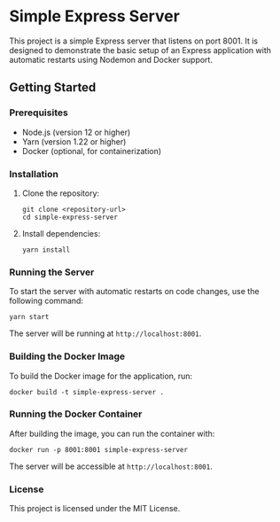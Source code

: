 # Simple Express Server

This project is a simple Express server that listens on port 8001. It is designed to demonstrate the basic setup of an Express application with automatic restarts using Nodemon and Docker support.

## Getting Started

### Prerequisites

- Node.js (version 12 or higher)
- Yarn (version 1.22 or higher)
- Docker (optional, for containerization)

### Installation

1. Clone the repository:
   ```
   git clone <repository-url>
   cd simple-express-server
   ```

2. Install dependencies:
   ```
   yarn install
   ```

### Running the Server

To start the server with automatic restarts on code changes, use the following command:

```
yarn start
```

The server will be running at `http://localhost:8001`.

### Building the Docker Image

To build the Docker image for the application, run:

```
docker build -t simple-express-server .
```

### Running the Docker Container

After building the image, you can run the container with:

```
docker run -p 8001:8001 simple-express-server
```

The server will be accessible at `http://localhost:8001`.

### License

This project is licensed under the MIT License.